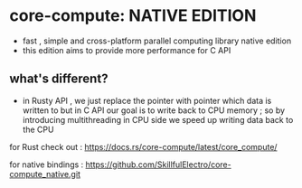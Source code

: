 # core-compute: NATIVE EDITION
- fast , simple and cross-platform parallel computing library native edition
- this edition aims to provide more performance for C API

## what's different?
- in Rusty API , we just replace the pointer with pointer which data is written to but in C API our goal is to write back to CPU memory ; so by introducing multithreading in CPU side we speed up writing data back to the CPU


for Rust check out : 
https://docs.rs/core-compute/latest/core_compute/

for native bindings :
https://github.com/SkillfulElectro/core-compute_native.git

